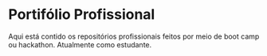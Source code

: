 # Portifólio Profissional
Aqui está contido os repositórios profissionais feitos por meio de boot camp ou hackathon.
Atualmente como estudante.
